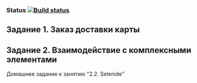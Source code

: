 ### Status [![Build status](https://ci.appveyor.com/api/projects/status/r2d5s2o0d8raqv8e?svg=true)](https://ci.appveyor.com/project/BrainLucker/2-2-card-delivery)

## Задание 1. Заказ доставки карты
## Задание 2. Взаимодействие с комплексными элементами
Домашнее задание к занятию "2.2. Selenide"